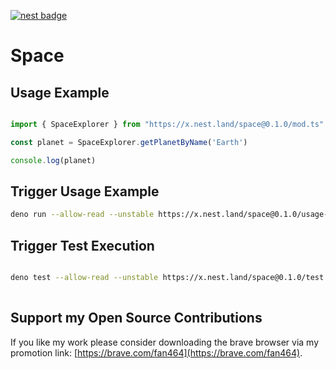 [![nest badge](https://nest.land/badge.svg)](https://nest.land/package/space)

# Space

## Usage Example

```ts

import { SpaceExplorer } from "https://x.nest.land/space@0.1.0/mod.ts"

const planet = SpaceExplorer.getPlanetByName('Earth') 

console.log(planet)

```

## Trigger Usage Example

```sh
deno run --allow-read --unstable https://x.nest.land/space@0.1.0/usage-example.ts
```

## Trigger Test Execution

```sh

deno test --allow-read --unstable https://x.nest.land/space@0.1.0/test.ts
  
```

## Support my Open Source Contributions

If you like my work please consider downloading the brave browser via my
promotion link: [https://brave.com/fan464](https://brave.com/fan464).

![![](https://brave.com/)](https://brave.com/wp-content/uploads/2019/01/logotype-full-color.svg)  

